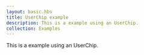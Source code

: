 ```yaml
---
layout: basic.hbs
title: UserChip example
description: This is a example using an UserChip.
collection: Examples
---
```


This is a example using an UserChip.
